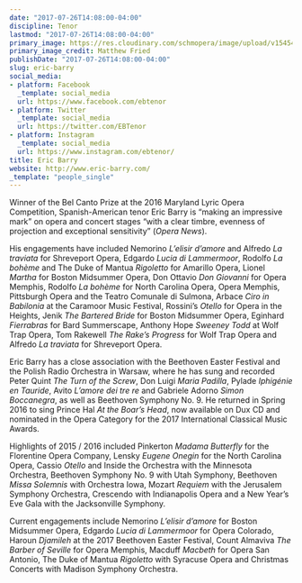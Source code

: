 ```yaml
---
date: "2017-07-26T14:08:00-04:00"
discipline: Tenor
lastmod: "2017-07-26T14:08:00-04:00"
primary_image: https://res.cloudinary.com/schmopera/image/upload/v1545409169/media/webhook-uploads/1501092236644/2017-07-26---Eric-Barry.jpg.jpg
primary_image_credit: Matthew Fried
publishDate: "2017-07-26T14:08:00-04:00"
slug: eric-barry
social_media:
- platform: Facebook
  _template: social_media
  url: https://www.facebook.com/ebtenor
- platform: Twitter
  _template: social_media
  url: https://twitter.com/EBTenor
- platform: Instagram
  _template: social_media
  url: https://www.instagram.com/ebtenor/
title: Eric Barry
website: http://www.eric-barry.com/
_template: "people_single"
---
```


Winner of the Bel Canto Prize at the 2016 Maryland Lyric Opera Competition, Spanish-American tenor Eric Barry is “making an impressive mark” on opera and concert stages “with a clear timbre, evenness of projection and exceptional sensitivity” (*Opera News*).

His engagements have included Nemorino *L’elisir d’amore* and Alfredo *La traviata* for Shreveport Opera, Edgardo *Lucia di Lammermoor*, Rodolfo *La bohème* and The Duke of Mantua *Rigoletto* for Amarillo Opera, Lionel *Martha* for Boston Midsummer Opera, Don Ottavio *Don Giovanni* for Opera Memphis, Rodolfo *La bohème* for North Carolina Opera, Opera Memphis, Pittsburgh Opera and the Teatro Comunale di Sulmona, Arbace *Ciro in Babilonia* at the Caramoor Music Festival, Rossini’s *Otello* for Opera in the Heights, Jenik *The Bartered Bride* for Boston Midsummer Opera, Eginhard *Fierrabras* for Bard Summerscape, Anthony Hope *Sweeney Todd* at Wolf Trap Opera, Tom Rakewell *The Rake’s Progress* for Wolf Trap Opera and Alfredo *La traviata* for Shreveport Opera.

Eric Barry has a close association with the Beethoven Easter Festival and the Polish Radio Orchestra in Warsaw, where he has sung and recorded Peter Quint *The Turn of the Screw*, Don Luigi *Maria Padilla*, Pylade *Iphigénie en Tauride*, Avito *L’amore dei tre re* and Gabriele Adorno *Simon Boccanegra*, as well as Beethoven Symphony No. 9. He returned in Spring 2016 to sing Prince Hal *At the Boar’s Head*, now available on Dux CD and nominated in the Opera Category for the 2017 International Classical Music Awards.

Highlights of 2015 / 2016 included Pinkerton *Madama Butterfly* for the Florentine Opera Company, Lensky *Eugene Onegin* for the North Carolina Opera, Cassio *Otello* and Inside the Orchestra with the Minnesota Orchestra, Beethoven Symphony No. 9 with Utah Symphony, Beethoven *Missa Solemnis* with Orchestra Iowa, Mozart *Requiem* with the Jerusalem Symphony Orchestra, Crescendo with Indianapolis Opera and a New Year’s Eve Gala with the Jacksonville Symphony.

Current engagements include Nemorino *L’elisir d’amore* for Boston Midsummer Opera, Edgardo *Lucia di Lammermoor* for Opera Colorado, Haroun *Djamileh* at the 2017 Beethoven Easter Festival, Count Almaviva *The Barber of Seville* for Opera Memphis, Macduff *Macbeth* for Opera San Antonio, The Duke of Mantua *Rigoletto* with Syracuse Opera and Christmas Concerts with Madison Symphony Orchestra.
